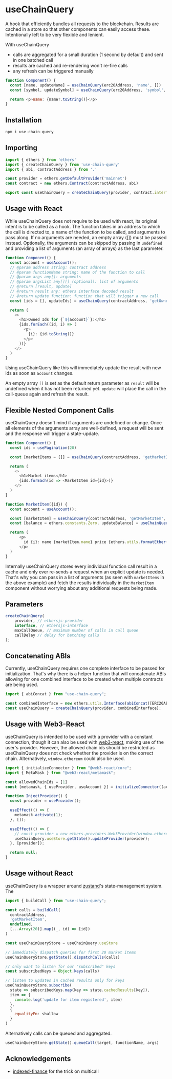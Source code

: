 # useChainQuery
A hook that efficiently bundles all requests to the blockchain.
Results are cached in a store so that other components can easily access these.
Intentionally left to be very flexible and lenient.

With useChainQuery
- calls are aggregated for a small duration (1 second by default) and sent in one batched call
- results are cached and re-rendering won't re-fire calls
- any refresh can be triggered manually

```javascript
function Component() {
  const [name, updateName] = useChainQuery(erc20Address, 'name', [])
  const [symbol, updateSymbol] = useChainQuery(erc20Address, 'symbol', [])

  return <p>name: {name?.toString()}</p>
}
```

## Installation
```sh
npm i use-chain-query
```

## Importing

```javascript
import { ethers } from 'ethers'
import { createChainQuery } from 'use-chain-query'
import { abi, contractAddress } from '.'

const provider = ethers.getDefaultProvider('mainnet')
const contract = new ethers.Contract(contractAddress, abi)

export const useChainQuery = createChainQuery(provider, contract.interface)
```

## Usage with React

While useChainQuery does not require to be used with react, its original intent is to be called as a hook. The function takes in an address
to which the call is directed to, a name of the function to be
called, and arguments to pass along. 
If no arguments are needed, an empty array ([]) must be passed instead.
Optionally, the arguments can be skipped by passing in `undefined` and
providing a list of arguments (an array of arrays) as the last parameter.

```javascript
function Component() {
  const account = useAccount();
  // @param address string: contract address
  // @param functionName string: name of the function to call
  // @param args any[]: arguments
  // @param argsList any[][] (optional): list of arguments
  // @return [result, update]
  // @return result any: ethers interface decoded result
  // @return update function: function that will trigger a new call
  const [ids = [], updateIds] = useChainQuery(contractAddress, 'getOwnedIds', [account])

  return (
    <>
      <h1>Owned Ids for {`${account}`}:</h1>
      {ids.forEach((id, i) => (
        <p>
          {i}: {id.toString()}
        </p>
      ))}
    </>
  )
}
```

Using useChainQuery like this will immediately update the result with new ids as soon as `account` changes.

An empty array `[]` is set as the default return parameter as `result` will be undefined when it has not been returned yet.
`update` will place the call in the call-queue again and refresh the result.

## Flexible Nested Component Calls

useChainQuery doesn't mind if arguments are undefined or change.
Once all elements of the arguments array are well-defined, a request will
be sent and the response will trigger a state-update.

```javascript
function Component() {
  const ids = usePagination(20)

  const [marketItems = []] = useChainQuery(contractAddress, 'getMarketItem', undefined, ids.map(id => [id]))

  return (
    <>
      <h1>Market items</h1>
      {ids.forEach(id => <MarketItem id={id}>)}
    </>
  )
}

function MarketItem({id}) {
  const account = useAccount();

  const [marketItem] = useChainQuery(contractAddress, 'getMarketItem', [id])
  const [balance = ethers.constants.Zero, updateBalance] = useChainQuery(erc20Address, "balanceOf", [account]);

  return (
      <p>
        id {i}: name {marketItem.name} price {ethers.utils.formatEther(marketItem.price)}
      </p>
  )
}
```

Internally useChainQuery stores every individual function call result in a cache and only ever re-sends a request when an explicit update is needed.
That's why you can pass in a list of arguments (as seen with `marketItems` in the above example) and fetch the results individually in the `MarketItem` component without worrying about any additional requests being made.

## Parameters
```javascript
createChainQuery(
    provider, // ethersjs-provider
    interface, // ethersjs-interface
    maxCallQueue, // maximum number of calls in call queue
    callDelay // delay for batching calls
);
```

## Concatenating ABIs

Currently, useChainQuery requires one complete interface to be passed for initialization. That's why there is a helper function that will concatenate ABIs allowing for one combined interface to be created when multiple contracts are being used.

```javascript
import { abiConcat } from "use-chain-query";

const combinedInterface = new ethers.utils.Interface(abiConcat([ERC20ABI, ERC721ABI]));
const useChainQuery = createChainQuery(provider, combinedInterface);
```

## Usage with Web3-React

useChainQuery is intended to be used with a provider with a constant connection, though it can also be used with [web3-react](https://github.com/Uniswap/web3-react), making use of the user's provider. 
However, the allowed chain ids should be restricted as
useChainQuery does not check whether the provider is on the correct chain.
Alternatively, `window.ethereum` could also be used.

```javascript
import { initializeConnector } from "@web3-react/core";
import { MetaMask } from "@web3-react/metamask";

const allowedChainIds = [1]
const [metamask, { useProvider, useAccount }] = initializeConnector((actions) => new MetaMask(actions, false), allowedChainIds);

function InjectProvider() {
  const provider = useProvider();

  useEffect(() => {
    metamask.activate(1);
  }, []);

  useEffect(() => {
    // const provider = new ethers.providers.Web3Provider(window.ethereum);
    useChainQuery.useStore.getState().updateProvider(provider);
  }, [provider]);

  return null;
}
```

## Usage without React

useChainQuery is a wrapper around [zustand](https://github.com/pmndrs/zustand)'s state-management
system.
The 

```javascript
import { buildCall } from "use-chain-query";

const calls = buildCall(
  contractAddress,
  'getMarketItem',
  undefined,
  [...Array(20)].map((_, id) => [id])
)

const useChainQueryStore = useChainQuery.useStore

// immediately dispatch queries for first 20 market items
useChainQueryStore.getState().dispatchCalls(calls)

// only want to listen for our "subscribed" keys
const subscribedKeys = Object.keys(calls)

// listen to updates in cached results only for keys
useChainQueryStore.subscribe(
  state => subscribedKeys.map(key => state.cachedResults[key]),
  item => {
    console.log('update for item registered', item)
  },
  {
    equalityFn: shallow
  }
)
```

Alternatively calls can be queued and aggregated.

```javascript
useChainQueryStore.getState().queueCall(target, functionName, args)
```

## Acknowledgements

- [indexed-finance](https://github.com/indexed-finance/multicall) for the trick on multicall